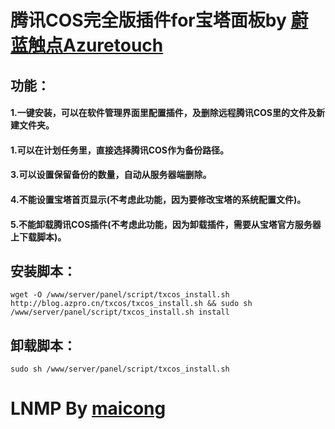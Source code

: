 # 腾讯COS完全版插件for宝塔面板by [蔚蓝触点Azuretouch](https://blog.azpro.cn/index.php/archives/18/)

## 功能：
#### 1.一键安装，可以在软件管理界面里配置插件，及删除远程腾讯COS里的文件及新建文件夹。
#### 1.可以在计划任务里，直接选择腾讯COS作为备份路径。
#### 3.可以设置保留备份的数量，自动从服务器端删除。
#### 4.不能设置宝塔首页显示(不考虑此功能，因为要修改宝塔的系统配置文件)。
#### 5.不能卸载腾讯COS插件(不考虑此功能，因为卸载插件，需要从宝塔官方服务器上下载脚本)。
## 安装脚本：
```
wget -O /www/server/panel/script/txcos_install.sh http://blog.azpro.cn/txcos/txcos_install.sh && sudo sh /www/server/panel/script/txcos_install.sh install
```
## 卸载脚本：
```
sudo sh /www/server/panel/script/txcos_install.sh
```


# LNMP By [maicong](https://github.com/maicong/LNMP)
